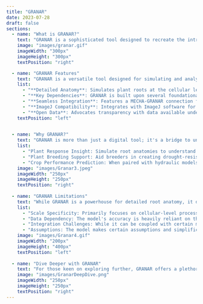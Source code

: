 ```yaml
---
title: "GRANAR"
date: 2023-07-28
draft: false
sections:
  - name: "What is GRANAR?"
    text: "GRANAR is a sophisticated tool designed to recreate the intricate structure of plant roots at a cellular level. It delves deep into the anatomy of individual root sections, offering explicit representations of root anatomy. You can think of GRANAR like a computer program that can recreate the structure of plant roots on a cell-by-cell basis. For a more hands-on experience, explore the [official GRANAR site](https://granar.github.io/)."
    image: "images/granar.gif"
    imageWidth: "300px"
    imageHeight: "300px"
    textPosition: "right"  

  - name: "GRANAR Features"
    text: "GRANAR is a versatile tool designed for simulating and analyzing root anatomy. Here's a glimpse of its key capabilities:"
    list:
      - "**Detailed Anatomy**: Simulates plant roots at the cellular level, focusing on individual sections."
      - "**Key Dependencies**: GRANAR is built upon several foundational packages, including [`deldir`](https://cran.r-project.org/package=deldir) [`alphahull`](https://cran.r-project.org/package=alphahull) [`retistruct`](https://cran.r-project.org/package=retistruct)"
      - "**Seamless Integration**: Features a MECHA-GRANAR connection for smooth data exchange in XML format, essential for radial conductivity calculations."
      - "**ImageJ Compatibility**: Integrates with ImageJ software for extracting anatomical features from specific datasets."
      - "**Open Data**: Advocates transparency with data available under the CC-BY 4.0 International license."
    textPosition: "left"

    
  - name: "Why GRANAR?"
    text: "GRANAR is more than just a digital tool; it's a bridge to understanding plant roots at a cellular level. When integrated with other models, it can even predict crop performance, revolutionizing farming practices."
    list:
      - "Plant Response Insight: Simulate root anatomies to understand nutrient absorption better."
      - "Plant Breeding Support: Aid breeders in creating drought-resistant crops."
      - "Crop Performance Prediction: When paired with hydraulic models like MECHA, GRANAR can predict root performance under various conditions."
    image: "images/Granar3.jpeg"
    imageWidth: "250px"
    imageHeight: "250px"
    textPosition: "right"
    
  - name: "GRANAR Limitations"
    text: "While GRANAR is a powerhouse for detailed root anatomy, it doesn't provide a comprehensive view of plant growth and development. It focuses on the cellular level, which means it might not capture the interactions of these root traits with other plant characteristics or environmental variables."
    list:
      - "Scale Specificity: Primarily focuses on cellular-level processes, potentially overlooking higher scale interactions."
      - "Data Dependency: The model's accuracy is heavily reliant on the quality of input data."
      - "Integration Challenges: While it can be coupled with certain models, integration with others might pose challenges."
      - "Assumptions: The model makes certain assumptions and simplifications that might not capture all real-world complexities."
    image: "images/Granar4.gif"
    imageWidth: "200px"
    imageHeight: "400px"
    textPosition: "left"    
    
  - name: "Dive Deeper with GRANAR"
    text: "For those keen on exploring further, GRANAR offers a plethora of examples and use-cases. Discover more at [GRANAR examples](https://github.com/granar/granar_examples)."
    image: "images/GranarDeepDive.png"
    imageWidth: "250px"
    imageHeight: "250px"
    textPosition: "right"
---
```

